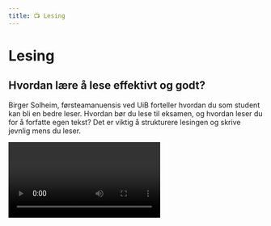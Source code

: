 ```yaml
---
title: 📺 Lesing
---
```


# Lesing


## Hvordan lære å lese effektivt og godt?

Birger Solheim, førsteamanuensis ved UiB forteller hvordan du som student kan bli en bedre leser. Hvordan bør du lese til eksamen, og hvordan leser du for å forfatte egen tekst? Det er viktig å strukturere lesingen og skrive jevnlig mens du leser.

<Video id="JchpFI50UDk" />

## Hvordan leser man filosofi eller argumenterende tekster?

Filosof og skrivementor Åsne Grøgaard hjelper deg å lese og skrive filosofiske tekster. Eksemplene er hentet fra Ex.Phil. ved Universitetet i Oslo.

<Video id="gSm1P5dE3RY" />



## Hva gjør jeg når jeg reviderer tekst?"

Ingvild Gilhus er professor ved Institutt for arkeologi, historie, kultur- og religionsvitenskap ved UiB. Her forteller hun om tekstrevisjon.

<Video id="rnqQo0pyg3E" />



## Hva menes med å 'ta stilling' eller 'diskutere selvstendig'?

Filosof og skrivementor Åsne Grøgaard hjelper deg å lese og skrive filosofiske tekster. Eksemplene er hentet fra Ex.Phil. ved Universitetet i Oslo.

<Video id="FJKg3G-JRpg" />



## Hvordan finne noe interessant å skrive oppgave om?

Anders Johansen er professor ved Institutt for informasjons- og medievitenskap ved UiB. Her snakker han om hvordan finne en interessant problemstilling for en bachelor- eller masteroppgave.

<Video id="FOwhrXNnHNI" />



## Hvordan blir man en god skribent?

Marianne Lien, professor i sosialantropologi ved UiO, forteller om hvordan man kan håndtere skrivesperre og det hun kaller delesperre.

<Video id="p3TFJyX5DJo" />



## Hvordan bruke informanter som kilde i akademisk tekst?

Odd Are Berkaak, professor i sosialantropologi ved Universitetet i Oslo, forteller om hvordan en kan bruke feltmateriale samlet inn ved deltagende observasjon i en akademisk tekst.

<Video id="ktM1r1Ca5Tc" />



## Kajsa’s & Sandhya’s Writing Club – Short version

University of Bergen PhD students Kajsa Parding and Sandhya Tiwari talk about their writing club, and how it has helped them with their thesis work.

<Video id="pbH-PqsYxK8" />



## Kva er forskjellen på ei god og ei dårleg oppgåve?

Lars Nyre er professor ved Institutt for informasjons- og medievitskap ved UiB. Her fortel han om ei oppgåve han skreiv som ikkje blei like godt motteken som han hadde vona.

<Video id="GD1scK6R01A" />



## Kva kjenneteiknar god akademisk kjeldebruk?

Ole Bjørn Rekdal, professor ved Avdeling for helse og sosialfag på Høgskolen i Bergen, fortel om viktigheiten av god akademisk kjeldebruk i akademisk skriving.

<Video id="GPR0phJIsuk" />



## Saying What You Mean part 1 & 2

A good approach to argumentation in academic writing, part 1 of 2.

<Video id="OWeAPxlxGnE" />

<Video id="DVTg57airZg" />



## Stine Bach – Å skrive masteroppgave i Spansk og Latinamerikastudium

Stine Bach skrev våren 2014 en masteroppgave i Spansk og Latinamerikastudium, delt mellom UiB og NHH.

<Video id="PMzaT9D1SsY" />

